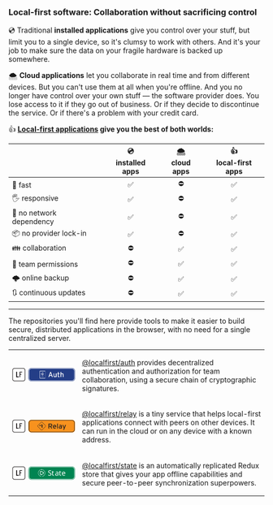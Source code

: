 ### Local-first software: Collaboration without sacrificing control

💿 Traditional **installed applications** give you control over your stuff, but
limit you to a single device, so it's clumsy to work with others. And it's your job to make sure the
data on your fragile hardware is backed up somewhere.

🌨 **Cloud applications** let you collaborate in real time and from different devices. But you can't
use them at all when you're offline. And you no longer have control over your own stuff — the
software provider does. You lose access to it if they go out of business. Or if they decide to
discontinue the service. Or if there's a problem with your credit card.

👍 **[Local-first applications](http://inkandswitch.com/local-first.html) give you the best of both
worlds:**

|                          | 💿<br/>installed apps | 🌨<br/>cloud apps | 👍<br/>local-first apps |
| ------------------------ | :-------------------: | :--------------: | :---------------------: |
| 🐇 fast                  |          ✅           |        ⛔        |           ✅            |
| 🖐 responsive            |          ✅           |        ⛔        |           ✅            |
| 🚙 no network dependency |          ✅           |        ⛔        |           ✅            |
| 📦 no provider lock-in   |          ✅           |        ⛔        |           ✅            |
| 👪 collaboration         |          ⛔           |        ✅        |           ✅            |
| 🔑 team permissions      |          ⛔           |        ✅        |           ✅            |
| 🌩 online backup          |          ⛔           |        ✅        |           ✅            |
| 🔃 continuous updates    |          ⛔           |        ✅        |           ✅            |

---

The repositories you'll find here provide tools to make it easier to build secure, distributed applications in the
browser, with no need for a single centralized server.

<table>
<tr>
<td>

<img src='https://raw.githubusercontent.com/local-first-web/branding/main/svg/lf-auth.svg'
width='500'/>

</td>
<td>

[@localfirst/auth](https://github.com/local-first-web/auth) provides decentralized authentication
and authorization for team collaboration, using a secure chain of cryptographic signatures.

</td>

<tr>
<td>

<img src='https://raw.githubusercontent.com/local-first-web/branding/main/svg/lf-relay.svg'
width='500'/>

</td>
<td>

[@localfirst/relay](https://github.com/local-first-web/relay) is a tiny service that helps
local-first applications connect with peers on other devices. It can run in the cloud or on any
device with a known address.

</td>
</tr>

</tr>
<tr>
<td>

<img src='https://raw.githubusercontent.com/local-first-web/branding/main/svg/lf-state.svg'
width='500'/>

</td>
<td>

[@localfirst/state](https://github.com/local-first-web/state) is an automatically replicated Redux
store that gives your app offline capabilities and secure peer-to-peer synchronization superpowers.

</td>
</tr>

</table>
